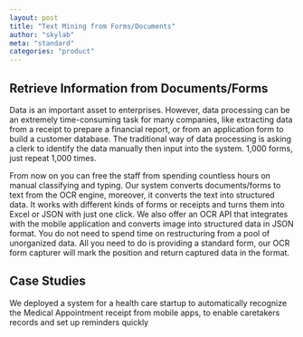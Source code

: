```yaml
---
layout: post
title: "Text Mining from Forms/Documents"
author: "skylab"
meta: "standard"
categories: "product"
---
```


## Retrieve Information from Documents/Forms

Data is an important asset to enterprises. However, data processing can be an extremely time-consuming task for many companies, like extracting data from a receipt to prepare a financial report, or from an application form to build a customer database. The traditional way of data processing is asking a clerk to identify the data manually then input into the system. 1,000 forms, just repeat 1,000 times.

From now on you can free the staff from spending countless hours on manual classifying and typing. Our system converts documents/forms to text from the OCR engine, moreover, it converts the text into structured data. It works with different kinds of forms or receipts and turns them into Excel or JSON with just one click. We also offer an OCR API that integrates with the mobile application and converts image into structured data in JSON format. You do not need to spend time on restructuring from a pool of unorganized data. All you need to do is providing a standard form, our OCR form capturer will mark the position and return captured data in the format.

## Case Studies
We deployed a system for a health care startup to automatically recognize the Medical Appointment receipt from mobile apps, to enable caretakers records and set up reminders quickly


